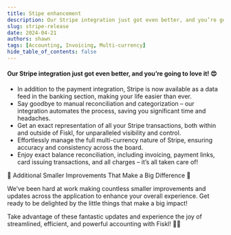 ```yaml
---
title: Stipe enhancement
description: Our Stripe integration just got even better, and you’re going to love it! 😍
slug: stripe-release
date: 2024-04-21
authors: shawn
tags: [Accounting, Invoicing, Multi-currency]
hide_table_of_contents: false
---
```


#### Our Stripe integration just got even better, and you’re going to love it! 😍


- In addition to the payment integration, Stripe is now available as a data feed in the banking section, making your life easier than ever.
- Say goodbye to manual reconciliation and categorization – our integration automates the process, saving you significant time and headaches.
- Get an exact representation of all your Stripe transactions, both within and outside of Fiskl, for unparalleled visibility and control.
- Effortlessly manage the full multi-currency nature of Stripe, ensuring accuracy and consistency across the board.
- Enjoy exact balance reconciliation, including invoicing, payment links, card issuing transactions, and all charges – it’s all taken care of!

<!-- truncate -->

🌟 Additional Smaller Improvements That Make a Big Difference 🌟

We’ve been hard at work making countless smaller improvements and updates across the application to enhance your overall experience. Get ready to be delighted by the little things that make a big impact!

Take advantage of these fantastic updates and experience the joy of streamlined, efficient, and powerful accounting with Fiskl! 🚀🎉
